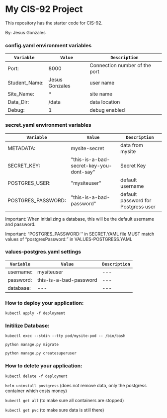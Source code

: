 # My CIS-92 Project 
This repository has the starter code for CIS-92. 

By: Jesus Gonzales
### config.yaml environment variables
| `Variable `| `Value` | `Description` |
| --- | --- | --- | 
| Port: | 8000 | Connection number of the port | 
| Student_Name: | Jesus Gonzales | user name | 
| Site_Name: | * | site name | 
| Data_Dir: | /data | data location | 
| Debug: | 1 | debug enabled | 

### secret.yaml environment variables
| `Variable`| `Value` | `Description` |
| --- | --- | --- | 
| METADATA: | mysite-secret | data from mysite | 
| SECRET_KEY: | "this-is-a-bad-secret-key-you-dont-say" | Secret Key | 
| POSTGRES_USER: | "mysiteuser" | default username |
| POSTGRES_PASSWORD: | "this-is-a-bad-password" | default password for Postgress user |



Important: When initializing a database, this will be the default username and password. 

Important: “POSTGRES_PASSWORD:'' in SECRET.YAML file MUST match values of “postgresPassword:”  in VALUES-POSTGRESS.YAML 


### values-postgres.yaml settings
| `Variable`| `Value` | `Description` |
| --- | --- | --- |
| username: | mysiteuser| --- |
| password:| this-is-a-bad-password | --- |
| database: | --- | --- |


### How to deploy your application:
`kubectl apply -f deployment`

### Initilize Database:
`kubectl exec --stdin --tty pod/mysite-pod -- /bin/bash`

`python manage.py migrate`

`python manage.py createsuperuser`

 ### How to delete your application:
`kubectl delete -f deployment`

`helm uninstall postgress`  (does not remove data, only the postgress container which costs money)

`kubectl get all` (to make sure all containers are stopped)

`kubectl get pvc`  (to make sure data is still there)
 
